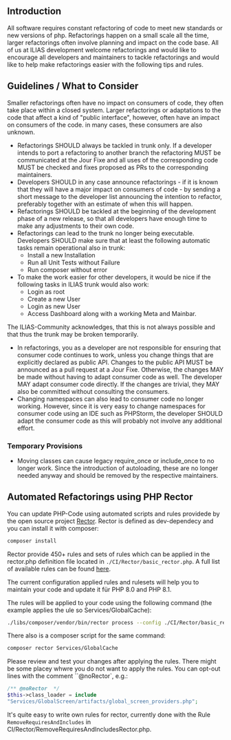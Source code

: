 ## Introduction
All software requires constant refactoring of code to meet new standards or 
new versions of php. Refactorings happen on a small scale all the time, 
larger refactorings often involve planning and impact on the code base. All 
of us at ILIAS development welcome refactorings and would like to encourage 
all developers and maintainers to tackle refactorings and would like to help 
make refactorings easier with the following tips and rules.

## Guidelines / What to Consider
Smaller refactorings often have no impact on consumers of code, they often 
take place within a closed system. Larger refactorings or adaptations to the 
code that affect a kind of "public interface", however, often have an impact 
on consumers of the code. in many cases, these consumers are also 
unknown.
- Refactorings SHOULD always be tackled in trunk only. If a developer 
  intends to port a refactoring to another branch the refactoring MUST be 
  communicated at the Jour Fixe and all uses of the corresponding code MUST 
  be checked and fixes proposed as PRs to the corresponding maintainers.
- Developers SHOULD in any case announce refactorings - if it is known that 
  they will have a major impact on consumers of code - by sending a short 
  message to the developer list announcing the intention to refactor, 
  preferably together with an estimate of when this will happen.
- Refactorings SHOULD be tackled at the beginning of the development phase 
  of a new release, so that all developers have enough time to make any 
  adjustments to their own code.
- Refactorings can lead to the trunk no longer being executable. Developers 
  SHOULD make sure that at least the following automatic tasks remain 
  operational also in trunk:
  - Install a new Installation
  - Run all Unit Tests without Failure
  - Run composer without error 
- To make the work easier for other developers, it would be nice if the 
  following tasks in ILIAS trunk would also work:
  - Login as root
  - Create a new User
  - Login as new User
  - Access Dashboard along with a working Meta and Mainbar.

The ILIAS-Community acknowledges, that this is not always possible and that 
thus the trunk may be broken temporarily.

- In refactorings, you as a developer are not responsible for ensuring that 
  consumer code continues to work, unless you change things that are 
  explicitly declared as public API. Changes to the public API MUST be 
  announced as a pull request at a Jour Fixe. Otherwise, the changes MAY be 
  made without having to adapt consumer code as well. The developer MAY 
  adapt consumer code directly. If the changes are trivial, they MAY also 
  be committed without consulting the consumers.
- Changing namespaces can also lead to consumer code no longer working. 
  However, since it is very easy to change namespaces for consumer code 
  using an IDE such as PHPStorm, the developer SHOULD adapt the consumer 
  code as this will probably not involve any additional effort.

### Temporary Provisions
- Moving classes can cause legacy require_once or include_once to no longer 
  work. Since the introduction of autoloading, these are no longer needed 
  anyway and should be removed by the respective maintainers.

## Automated Refactorings using PHP Rector
You can update PHP-Code using automated scripts and rules providede by 
the open source project [Rector](https://github.com/rectorphp/rector). 
Rector is defined as dev-dependecy and you can install it with composer:

```bash
composer install
```
Rector provide 450+ rules and sets of rules which can be applied in the 
rector.php definition file located in `./CI/Rector/basic_rector.php`. A full list 
of available rules can be found [here](https://github.com/rectorphp/rector/blob/main/docs/rector_rules_overview.md).

The current configuration applied rules and rulesets will help you to 
maintain your code and update it für PHP 8.0 and PHP 8.1.

The rules will be applied to your code using the following command (the 
example applies the ule so Services/GlobalCache): 

```bash
./libs/composer/vendor/bin/rector process --config ./CI/Rector/basic_rector.php --no-diffs Services/GlobalCache
```
There also is a composer script for the same command:

```bash
composer rector Services/GlobalCache
```
Please review and test your changes after applying the rules. There might be 
some placey whwre you do not want to apply the rules. You can opt-out lines 
with the comment ``@noRector`, e.g.:

```php
/** @noRector  */
$this->class_loader = include 
"Services/GlobalScreen/artifacts/global_screen_providers.php";
```

It's quite easy to write own rules for rector, currently done with the Rule 
`RemoveRequiresAndIncludes` in CI/Rector/RemoveRequiresAndIncludesRector.php. 

